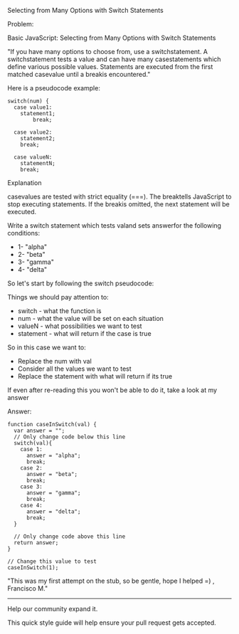 Selecting from Many Options with Switch Statements

Problem:

Basic JavaScript: Selecting from Many Options with Switch Statements

"If you have many options to choose from, use a switchstatement. A switchstatement tests a value and can have many casestatements which define various possible values. Statements are executed from the first matched casevalue until a breakis encountered."

Here is a pseudocode example:

    switch(num) {
      case value1:
        statement1;
            break;
        
      case value2:
        statement2;
        break;
    
      case valueN:
        statementN;
        break;
    

Explanation

casevalues are tested with strict equality (===). The breaktells JavaScript to stop executing statements. If the breakis omitted, the next statement will be executed.

Write a switch statement which tests valand sets answerfor the following conditions:

- 1- "alpha"
- 2- "beta" 
- 3- "gamma" 
- 4- "delta" 

So let's start by following the switch pseudocode:

Things we should pay attention to:

- switch - what the function is
- num - what the value will be set on each situation
- valueN - what possibilities we want to test
- statement - what will return if the case is true

So in this case we want to:

- Replace the num with val
- Consider all the values we want to test
- Replace the statement with what will return if its true

If even after re-reading this you won't be able to do it, take a look at my answer

Answer:

    function caseInSwitch(val) {
      var answer = "";
      // Only change code below this line
      switch(val){
        case 1:
          answer = "alpha";
          break;
        case 2:
          answer = "beta";
          break;
        case 3:
          answer = "gamma";
          break;
        case 4:
          answer = "delta";
          break;
      }
      
      // Only change code above this line  
      return answer;  
    }
    
    // Change this value to test
    caseInSwitch(1);
    



"This was my first attempt on the stub, so be gentle, hope I helped =) , Francisco M."

---

Help our community expand it.

This quick style guide will help ensure your pull request gets accepted.
